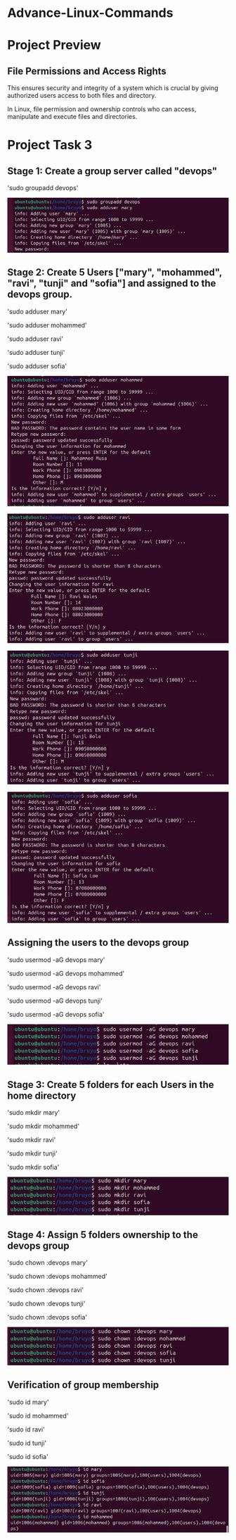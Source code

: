 # Advance-Linux-Commands

# Project Preview

## File Permissions and Access Rights

This ensures security and integrity of a system which is crucial by giving authorized users access to both files and directory.

In Linux, file permission and ownership controls who can access, manipulate and execute files and directories.

# Project Task 3

## Stage 1: Create a group server called "devops"

'sudo groupadd devops'

![alt text](as1.JPG)

## Stage 2: Create 5 Users ["mary", "mohammed", "ravi", "tunji" and "sofia"] and assigned to the devops group.

'sudo adduser mary'

'sudo adduser mohammed'

'sudo adduser ravi'

'sudo adduser tunji'

'sudo adduser sofia'

![alt text](as2.JPG)

![alt text](as3.JPG)

![alt text](as4.JPG)

![alt text](as5.JPG)

## Assigning the users to the devops group

'sudo usermod -aG devops mary'

'sudo usermod -aG devops mohammed'

'sudo usermod -aG devops ravi'

'sudo usermod -aG devops tunji'

'sudo usermod -aG devops sofia'

![alt text](as7.JPG)


## Stage 3: Create 5 folders for each Users in the home directory

'sudo mkdir mary'

'sudo mkdir mohammed'

'sudo mkdir ravi'

'sudo mkdir tunji'

'sudo mkdir sofia'

![alt text](as9.JPG)

## Stage 4: Assign 5 folders ownership to the devops group

'sudo chown :devops mary'

'sudo chown :devops mohammed'

'sudo chown :devops ravi'

'sudo chown :devops tunji'

'sudo chown :devops sofia'

![alt text](as6.JPG)

## Verification of group membership

'sudo id mary'

'sudo id mohammed'

'sudo id ravi'

'sudo id tunji'

'sudo id sofia'

![alt text](as8.JPG)
